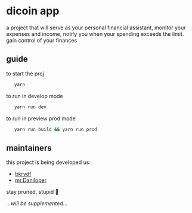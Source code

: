 # dicoin app

a project that will serve as your personal financial assistant,
monitor your expenses and income, notify you when your spending exceeds the limit.
gain control of your finances

## guide

to start the proj
```bash
   yarn
```

to run in develop mode
```bash
   yarn run dev
```

to run in preview prod mode
```bash
   yarn run build && yarn run prod
```

## maintainers

this project is being developed us:

- [bkrvdf](https://t.me/toomoresouls)
- [mr.Daniloper](https://t.me/Mr_Daniloper)

stay pruned, stupid 🎃

*...will be supplemented...*